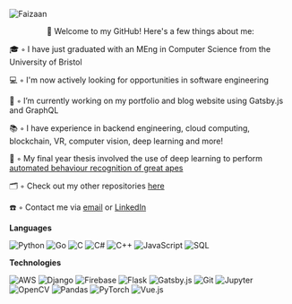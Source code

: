 ![Faizaan](https://user-images.githubusercontent.com/15062683/91703249-f2381f80-eb8a-11ea-9f4d-73188a609c6d.gif)

<p align="center">
  👋 Welcome to my GitHub! Here's a few things about me: 
</p>

🎓 ◦ I have just graduated with an MEng in Computer Science from the University of Bristol 

💻 ◦ I'm now actively looking for opportunities in software engineering

🔭 ◦ I’m currently working on my portfolio and blog website using Gatsby.js and GraphQL

📚 ◦ I have experience in backend engineering, cloud computing, blockchain, VR, computer vision, deep learning and more!

🦍 ◦ My final year thesis involved the use of deep learning to perform [automated behaviour recognition of great apes](https://github.com/fznsakib/great-ape-behaviour-detector)

🗂 ◦ Check out my other repositories [here](https://github.com/fznsakib?tab=repositories)

☎️ ◦ Contact me via [email](mailto:fznsakib@gmail.com) or [LinkedIn](https://www.linkedin.com/in/faizaan-sakib/)


<!-- - 🌱 I’m currently learning ... -->
<!-- - 👯 I’m looking to collaborate on ... -->
<!-- - 🤔 I’m looking for help with ... -->
<!-- - ⚡ Fun fact: ... -->

**Languages**

![Python](https://img.shields.io/badge/-Python-6DB1D8?style=flat&logo=python&logoColor=white)
![Go](https://img.shields.io/badge/-Go-6DB1D8?style=flat&logo=go&logoColor=white)
![C](https://img.shields.io/badge/-C-6DB1D8?style=flat&logo=C&logoColor=white)
![C#](https://img.shields.io/badge/-C%20Sharp-6DB1D8?style=flat&logo=c-sharp&logoColor=white)
![C++](https://img.shields.io/badge/-C++-6DB1D8?style=flat&logo=C%2B%2B&logoColor=white)
![JavaScript](https://img.shields.io/badge/-JavaScript-6DB1D8?style=flat&logo=javascript&logoColor=white)
![SQL](https://img.shields.io/badge/-SQL-6DB1D8?style=flat&logo=MySQL&logoColor=white)

**Technologies**

![AWS](https://img.shields.io/badge/-Amazon%20Web%20Services-orange?style=flat&logo=amazon-aws&logoColor=white)
![Django](https://img.shields.io/badge/-Django-orange?style=flat&logo=django&logoColor=white)
![Firebase](https://img.shields.io/badge/-Firebase-orange?style=flat&logo=firebase&logoColor=white)
![Flask](https://img.shields.io/badge/-Flask-orange?style=flat&logo=flask&logoColor=white)
![Gatsby.js](https://img.shields.io/badge/-Gatsby.js-orange?style=flat&logo=gatsby&logoColor=white)
![Git](https://img.shields.io/badge/-Git-orange?style=flat&logo=git&logoColor=white)
![Jupyter](https://img.shields.io/badge/-Jupyter-orange?style=flat&logo=jupyter&logoColor=white)
![OpenCV](https://img.shields.io/badge/-OpenCV-orange?style=flat&logo=opencv&logoColor=white)
![Pandas](https://img.shields.io/badge/-Pandas-orange?style=flat&logo=pandas&logoColor=white)
![PyTorch](https://img.shields.io/badge/-PyTorch-orange?style=flat&logo=pytorch&logoColor=white)
![Vue.js](https://img.shields.io/badge/-Vue-orange?style=flat&logo=vue.js&logoColor=white)


